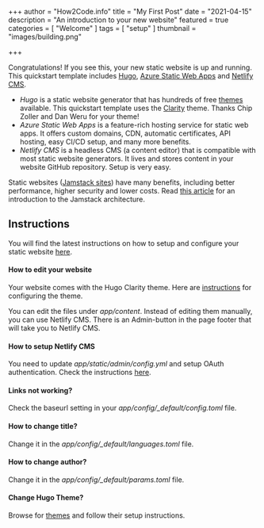 +++
author = "How2Code.info"
title = "My First Post"
date = "2021-04-15"
description = "An introduction to your new website"
featured = true
categories = [
    "Welcome"
]
tags = [
    "setup"
]
thumbnail = "images/building.png"

+++

Congratulations! If you see this, your new static website is up and running. This quickstart template includes [Hugo](https://gohugo.io/), [Azure Static Web Apps](https://docs.microsoft.com/en-us/azure/static-web-apps/) and [Netlify CMS](https://www.netlifycms.org/).

* *Hugo* is a static website generator that has hundreds of free [themes](https://themes.gohugo.io/) available. This quickstart template uses the [Clarity](https://themes.gohugo.io/hugo-clarity/) theme. Thanks Chip Zoller and Dan Weru for your theme!
* *Azure Static Web Apps* is a feature-rich hosting service for static web apps. It offers custom domains, CDN, automatic certificates, API hosting, easy CI/CD setup, and many more benefits.
* *Netlify CMS* is a headless CMS (a content editor) that is compatible with most static website generators. It lives and stores content in your website GitHub repository. Setup is very easy.

Static websites ([Jamstack sites](https://www.jamstack.org)) have many benefits, including better performance, higher security and lower costs. Read [this article](https://www.how2code.info/en/blog/azure-static-web-apps-the-fast-and-secure-way-to-run-your-blog/) for an introduction to the Jamstack architecture.

## Instructions

You will find the latest instructions on how to setup and configure your static website [here](https://github.com/jahlen/hugo-azure-static-webapp).

#### How to edit your website

Your website comes with the Hugo Clarity theme. Here are [instructions](https://github.com/chipzoller/hugo-clarity) for configuring the theme.

You can edit the files under *app/content*. Instead of editing them manually, you can use Netlify CMS. There is an Admin-button in the page footer that will take you to Netlify CMS.

#### How to setup Netlify CMS

You need to update *app/static/admin/config.yml* and setup OAuth authentication. Check the instructions [here](https://github.com/jahlen/hugo-azure-static-webapp#8-optional-configure-netlify-cms).

#### Links not working?
Check the baseurl setting in your *app/config/_default/config.toml* file.

#### How to change title?
Change it in the *app/config/_default/languages.toml* file.

#### How to change author?
Change it in the *app/config/_default/params.toml* file.

#### Change Hugo Theme?
Browse for [themes](https://themes.gohugo.io/) and follow their setup instructions.
